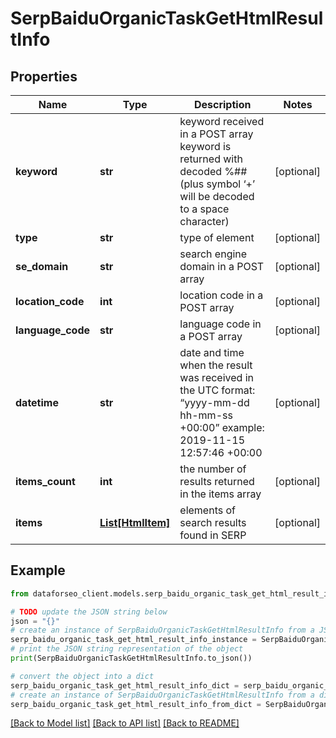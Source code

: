 # SerpBaiduOrganicTaskGetHtmlResultInfo


## Properties

Name | Type | Description | Notes
------------ | ------------- | ------------- | -------------
**keyword** | **str** | keyword received in a POST array keyword is returned with decoded %## (plus symbol ‘+’ will be decoded to a space character) | [optional] 
**type** | **str** | type of element | [optional] 
**se_domain** | **str** | search engine domain in a POST array | [optional] 
**location_code** | **int** | location code in a POST array | [optional] 
**language_code** | **str** | language code in a POST array | [optional] 
**datetime** | **str** | date and time when the result was received in the UTC format: “yyyy-mm-dd hh-mm-ss +00:00” example: 2019-11-15 12:57:46 +00:00 | [optional] 
**items_count** | **int** | the number of results returned in the items array | [optional] 
**items** | [**List[HtmlItem]**](HtmlItem.md) | elements of search results found in SERP | [optional] 

## Example

```python
from dataforseo_client.models.serp_baidu_organic_task_get_html_result_info import SerpBaiduOrganicTaskGetHtmlResultInfo

# TODO update the JSON string below
json = "{}"
# create an instance of SerpBaiduOrganicTaskGetHtmlResultInfo from a JSON string
serp_baidu_organic_task_get_html_result_info_instance = SerpBaiduOrganicTaskGetHtmlResultInfo.from_json(json)
# print the JSON string representation of the object
print(SerpBaiduOrganicTaskGetHtmlResultInfo.to_json())

# convert the object into a dict
serp_baidu_organic_task_get_html_result_info_dict = serp_baidu_organic_task_get_html_result_info_instance.to_dict()
# create an instance of SerpBaiduOrganicTaskGetHtmlResultInfo from a dict
serp_baidu_organic_task_get_html_result_info_from_dict = SerpBaiduOrganicTaskGetHtmlResultInfo.from_dict(serp_baidu_organic_task_get_html_result_info_dict)
```
[[Back to Model list]](../README.md#documentation-for-models) [[Back to API list]](../README.md#documentation-for-api-endpoints) [[Back to README]](../README.md)


